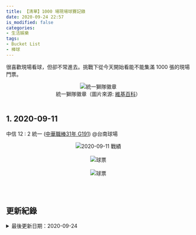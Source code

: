```yaml
---
title: 【清單】1000 場現場球賽記錄
date: 2020-09-24 22:57
is_modified: false
categories:
- 生活娛樂
tags:
- Bucket List
- 棒球
--- 
```


很喜歡現場看球，但卻不常進去。挑戰下從今天開始看能不能集滿 1000 張的現場門票。

<!--more-->
<center> <img src="https://i.imgur.com/QHyMDMK.png" alt="統一獅隊徽章"></center>
<center class="imgtext">統一獅隊徽章（圖片來源: <a href="https://zh.wikipedia.org/wiki/%E7%B5%B1%E4%B8%807-ELEVEn%E7%8D%85" class="imgtext">維基百科</a>）</center>
<br>

## 1. 2020-09-11 
中信 12 : 2 統一 ([中華職棒31年 G191](http://www.cpbl.com.tw/games/box.html?&game_type=01&game_id=191&game_date=2020-09-11&date=2020-09-11&pbyear=2020)) @台南球場

<center> <img src="https://i.imgur.com/Eco7LjO.png?1" alt="2020-09-11 戰績"></center>
<br>

<center> <img src="https://i.imgur.com/UxXcguI.jpg" alt="球票"></center>

<br>

<center> <img src="https://i.imgur.com/ZJp60MM.jpg" alt="球票"></center>

<br><br> 

## 更新紀錄
<details>
  <summary>最後更新日期：2020-09-24</summary>
  <ul class="timestamp">
    　<li>2020-09-24 發布</li>
    　<li>2020-09-13 完稿</li>
    　<li>2020-09-13 起稿</li>
  </ul>
</details>